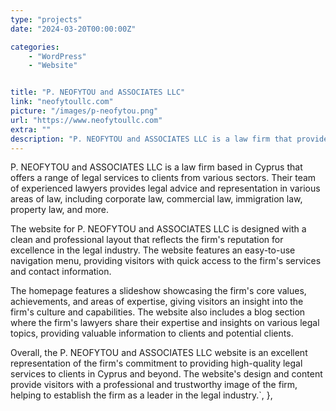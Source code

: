 ```yaml
---
type: "projects"
date: "2024-03-20T00:00:00Z"

categories: 
    - "WordPress"
    - "Website"


title: "P. NEOFYTOU and ASSOCIATES LLC"
link: "neofytoullc.com"
picture: "/images/p-neofytou.png"
url: "https://www.neofytoullc.com"
extra: ""
description: "P. NEOFYTOU and ASSOCIATES LLC is a law firm that provides legal services and solutions to clients in Cyprus and around the world. Their website, built with WordPress, offers easy access to their range of legal services, including corporate law, banking and finance, real estate, and more. If you're in need of legal assistance, P. NEOFYTOU and ASSOCIATES LLC is a trusted and reliable source of expertise and advice."
---
```

P. NEOFYTOU and ASSOCIATES LLC is a law firm based in Cyprus that offers a range of legal services to clients from various sectors. Their team of experienced lawyers provides legal advice and representation in various areas of law, including corporate law, commercial law, immigration law, property law, and more.

The website for P. NEOFYTOU and ASSOCIATES LLC is designed with a clean and professional layout that reflects the firm's reputation for excellence in the legal industry. The website features an easy-to-use navigation menu, providing visitors with quick access to the firm's services and contact information.

The homepage features a slideshow showcasing the firm's core values, achievements, and areas of expertise, giving visitors an insight into the firm's culture and capabilities. The website also includes a blog section where the firm's lawyers share their expertise and insights on various legal topics, providing valuable information to clients and potential clients.

Overall, the P. NEOFYTOU and ASSOCIATES LLC website is an excellent representation of the firm's commitment to providing high-quality legal services to clients in Cyprus and beyond. The website's design and content provide visitors with a professional and trustworthy image of the firm, helping to establish the firm as a leader in the legal industry.`,
    },